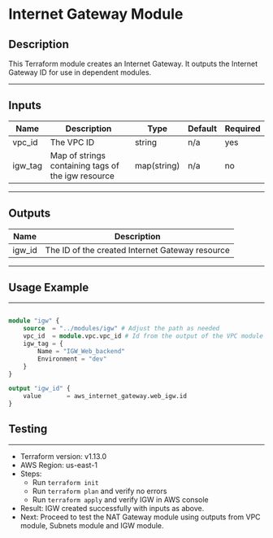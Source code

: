 # Internet Gateway Module

## Description

This Terraform module creates an Internet Gateway. It outputs the Internet Gateway ID for use in dependent modules.

---

## Inputs

| Name    | Description                                        | Type        | Default | Required |
| ------- | -------------------------------------------------- | ----------- | ------- | -------- |
| vpc_id  | The VPC ID                                         | string      | n/a     | yes      |
| igw_tag | Map of strings containing tags of the igw resource | map(string) | n/a     | no       |

---

## Outputs

| Name   | Description                                     |
| ------ | ----------------------------------------------- |
| igw_id | The ID of the created Internet Gateway resource |

---

## Usage Example

---

```terraform

module "igw" {
    source  = "../modules/igw" # Adjust the path as needed
    vpc_id  = module.vpc.vpc_id # Id from the output of the VPC module
    igw_tag = {
        Name = "IGW_Web_backend"
        Environment = "dev"
    }
}

output "igw_id" {
    value       = aws_internet_gateway.web_igw.id
}

```

## Testing

---

- Terraform version: v1.13.0
- AWS Region: us-east-1
- Steps:
  - Run `terraform init`
  - Run `terraform plan` and verify no errors
  - Run `terraform apply` and verify IGW in AWS console
- Result: IGW created successfully with inputs as above.
- Next: Proceed to test the NAT Gateway module using outputs from VPC module, Subnets module and IGW module.
